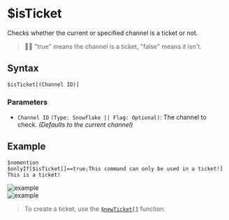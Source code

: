 # $isTicket
Checks whether the current or specified channel is a ticket or not.

> 🧙‍♂️ "true" means the channel is a ticket, "false" means it isn't.

## Syntax
```
$isTicket[(Channel ID)]
```

### Parameters
- `Channel ID` `(Type: Snowflake || Flag: Optional)`: The channel to check. _(Defaults to the current channel)_

## Example
```
$nomention
$onlyIf[$isTicket[]==true;This command can only be used in a ticket!]
This is a ticket!
```
![example](https://user-images.githubusercontent.com/113303649/212466758-7a11f906-f356-438d-8f64-0977c28b5a3c.png)\
![example](https://user-images.githubusercontent.com/113303649/212466712-3e8d1768-af20-4ea3-9402-8668ae8d9ccc.png)

> To create a ticket, use the [`$newTicket[]`](./newTicket.md) function.

